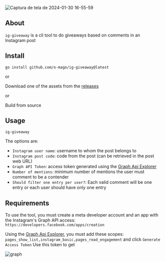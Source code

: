 ![Captura de tela de 2024-01-30 16-55-59](https://github.com/o-mago/ig-giveaway/assets/23153316/3f480193-1852-4fc5-86a1-44a27f8fe205)

## About

`ig-giveaway` is a cli tool to do giveaways based on comments in an Instagram post

## Install

`go install github.com/o-mago/ig-giveaway@latest`

or

Download one of the assets from the [releases](https://github.com/o-mago/ig-giveaway/releases)

or

Build from source

## Usage

`ig-giveaway`

The options are:

- `Instagram user name`: username to whom the post belongs to
- `Instagram post code`: code from the post (can be retrieved in the post web URL)
- `Graph API Token`: access token generated using the [Graph Api Explorer](https://developers.facebook.com/tools/explorer)
- `Number of mentions`: minimum number of mentions the user must comment to be a contender
- `Should filter one entry per user?`: Each valid comment will be one entry or each user should have only one entry

## Requirements

To use the tool, you must create a meta developer account and an app with the Instagram's Graph API access: `https://developers.facebook.com/apps/creation`

Using the [Graph Api Explorer](https://developers.facebook.com/tools/explorer), you must add these scopes: `pages_show_list,instagram_basic,pages_read_engagement` and click `Generate Access Token`
Use this token to get

![graph](https://github.com/o-mago/ig-giveaway/assets/23153316/3d107704-c36b-4fa4-a03d-0d166cbd3b7b)


